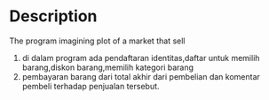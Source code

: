 # Description 
The program imagining plot of a market that sell 
1. di dalam program ada pendaftaran identitas,daftar untuk memilih barang,diskon barang,memilih kategori barang
2. pembayaran barang dari total akhir dari pembelian dan komentar pembeli terhadap penjualan tersebut.

